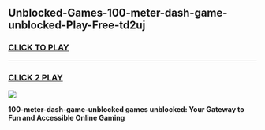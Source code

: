 
## Unblocked-Games-100-meter-dash-game-unblocked-Play-Free-td2uj
<h3>
<a href="https://premium76.site?title=100-meter-dash-game-unblocked&ref=09A">CLICK TO PLAY</a></h3>
<hr>

<h3>
<a href="https://premium76.site?title=100-meter-dash-game-unblocked&ref=09A">CLICK 2 PLAY</a>
  
</h3>

<a href="https://premium76.site?title=100-meter-dash-game-unblocked&ref=09A"><img src="https://clearcache.store/games.png"></a>


**100-meter-dash-game-unblocked games unblocked: Your Gateway to Fun and Accessible Online Gaming**
